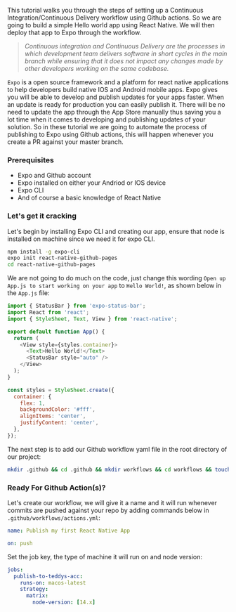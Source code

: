 
This tutorial walks you through the steps of setting up a Continuous Integration/Continuous Delivery workflow using Github actions. So we are going to build a simple Hello world app using React Native. We will then deploy that app to Expo through the workflow.

> _Continuous integration and Continuous Delivery are the processes in which development team delivers software in short cycles in the main branch while ensuring that it does not impact any changes made by other developers working on the same codebase._

`Expo` is a open source framework and a platform for react native applications to help developers build native IOS and Android mobile apps. Expo gives you will be able to develop and publish updates for your apps faster. When an update is ready for production you can easily publish it. There will be no need to update the app through the App Store manually thus saving you a lot time when it comes to developing and publishing updates of your solution. So in these tutorial we are going to automate the process of publishing to Expo using Github actions, this will happen whenever you create a PR against your master branch.

### Prerequisites

* Expo and Github account
* Expo installed on either your Andriod or IOS device
* Expo CLI
* And of course a basic knowledge of React Native

### Let's get it cracking

Let's begin by installing Expo CLI and creating our app, ensure that node is installed on machine since we need it for expo CLI.

```bash
npm install -g expo-cli
expo init react-native-github-pages
cd react-native-github-pages
```

We are not going to do much on the code, just change this wording `Open up App.js to start working on your app` to `Hello World!`, as shown below in the `App.js` file:

```javascript
import { StatusBar } from 'expo-status-bar';
import React from 'react';
import { StyleSheet, Text, View } from 'react-native';

export default function App() {
  return (
    <View style={styles.container}>
      <Text>Hello World!</Text>
      <StatusBar style="auto" />
    </View>
  );
}

const styles = StyleSheet.create({
  container: {
    flex: 1,
    backgroundColor: '#fff',
    alignItems: 'center',
    justifyContent: 'center',
  },
});
```

The next step is to add our Github workflow yaml file in the root directory of our project:

```bash
mkdir .github && cd .github && mkdir workflows && cd workflows && touch actions.yml
```

### Ready For Github Action(s)?

Let's create our workflow, we will give it a name and it will run whenever commits are pushed against your repo by adding commands below in `.github/workflows/actions.yml`:

```yaml
name: Publish my first React Native App

on: push
```

Set the job key, the type of machine it will run on and node version:

```yaml
jobs:
  publish-to-teddys-acc:
    runs-on: macos-latest
    strategy:
      matrix:
        node-version: [14.x]
```
